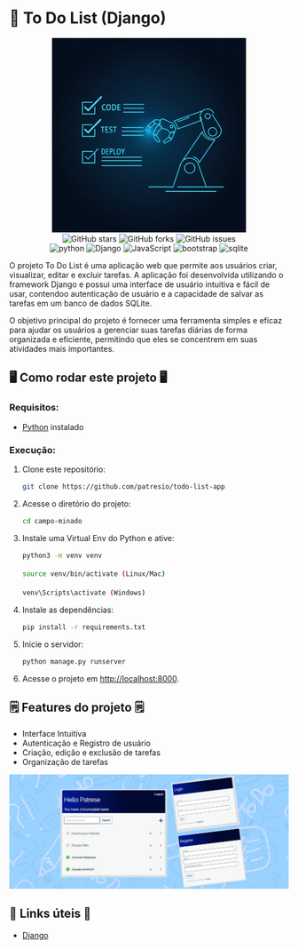 # 📝 To Do List (Django)

<div align="center">
<img src="https://github.com/patresio/todo-list-app/raw/main/.gitassets/capa.png" width="350" />

<div data-badges>
    <img src="https://img.shields.io/github/stars/patresio/todo-list-app?style=for-the-badge" alt="GitHub stars" />
    <img src="https://img.shields.io/github/forks/patresio/todo-list-app?style=for-the-badge" alt="GitHub forks" />
    <img src="https://img.shields.io/github/issues/patresio/todo-list-app?style=for-the-badge" alt="GitHub issues" />
</div>

<div data-badges>
    <img src="https://img.shields.io/badge/Python-14354C?style=for-the-badge&logo=python&logoColor=white" alt="python" />
    <img src="https://img.shields.io/badge/Django-092E20?style=for-the-badge&logo=django&logoColor=white" alt="Django" />
    <img src="https://img.shields.io/badge/javascript-%23F7DF1E.svg?style=for-the-badge&logo=javascript&logoColor=black" alt="JavaScript" />
    <img src="https://img.shields.io/badge/Bootstrap-563D7C?style=for-the-badge&logo=bootstrap&logoColor=white" alt="bootstrap" />
    <img src="https://img.shields.io/badge/SQLite-07405E?style=for-the-badge&logo=sqlite&logoColor=white" alt="sqlite" />
</div>
</div>

O projeto To Do List é uma aplicação web que permite aos usuários criar, visualizar, editar e excluir tarefas. A aplicação foi desenvolvida utilizando o framework Django e possui uma interface de usuário intuitiva e fácil de usar, contendoo autenticação de usuário e a capacidade de salvar as tarefas em um banco de dados SQLite.

O objetivo principal do projeto é fornecer uma ferramenta simples e eficaz para ajudar os usuários a gerenciar suas tarefas diárias de forma organizada e eficiente, permitindo que eles se concentrem em suas atividades mais importantes.

## 🖥️ Como rodar este projeto 🖥️

### Requisitos:

- [Python](https://python.org) instalado

### Execução:

1. Clone este repositório:

   ```sh
   git clone https://github.com/patresio/todo-list-app
   ```

2. Acesse o diretório do projeto:

   ```sh
   cd campo-minado
   ```

3. Instale uma Virtual Env do Python e ative:

   ```sh
   python3 -m venv venv

   source venv/bin/activate (Linux/Mac)

   venv\Scripts\activate (Windows)
   ```

4. Instale as dependências:

   ```sh
   pip install -r requirements.txt
   ```

5. Inicie o servidor:

   ```sh
   python manage.py runserver
   ```

6. Acesse o projeto em [http://localhost:8000](http://localhost:8000).

## 🗒️ Features do projeto 🗒️

- Interface Intuitiva
- Autenticação e Registro de usuário
- Criação, edição e exclusão de tarefas
- Organização de tarefas

![](https://github.com/patresio/todo-list-app/raw/main/.gitassets/2.jpg)

## 💎 Links úteis 💎

- [Django](https://docs.djangoproject.com/en/4.2/)
